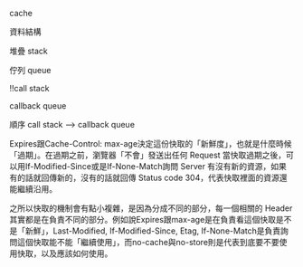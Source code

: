 cache


資料結構

堆疊
stack

佇列
queue


!!call stack 



callback queue


順序
call stack -->  callback queue



Expires跟Cache-Control: max-age決定這份快取的「新鮮度」，也就是什麼時候「過期」。在過期之前，瀏覽器「不會」發送出任何 Request
當快取過期之後，可以用If-Modified-Since或是If-None-Match詢問 Server 有沒有新的資源，如果有的話就回傳新的，沒有的話就回傳 Status code 304，代表快取裡面的資源還能繼續沿用。





之所以快取的機制會有點小複雜，是因為分成不同的部分，每一個相關的 Header 其實都是在負責不同的部分。例如說Expires跟max-age是在負責看這個快取是不是「新鮮」，Last-Modified, If-Modified-Since, Etag, If-None-Match是負責詢問這個快取能不能「繼續使用」，而no-cache與no-store則是代表到底要不要使用快取，以及應該如何使用。

